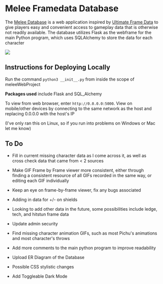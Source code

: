 # Melee Framedata Database

The [Melee Database](http://meleeframedata.com) is a web application inspired by [Ultimate Frame Data](https://ultimateframedata.com/) to give players easy and convenient access to gameplay data that is otherwise not readily available. The database utilizes Flask as the webframe for the main Python program, which uses SQLAlchemy to store the data for each character

![](static/images/logo.png)


## Instructions for Deploying Locally

Run the command `python3 __init__.py` from inside the scope of meleeWebProject 

**Packages used** include Flask and SQL_Alchemy

To view from web browser, enter `http://0.0.0.0:5000`. View on mobile/other devices by connecting to the same network as the host and replacing 0.0.0.0 with the host's IP

(I've only ran this on Linux, so if you run into problems on Windows or Mac let me know)

## To Do

* Fill in current missing character data as I come across it, as well as cross check data that came from < 2 sources

* Make GIF Frame by Frame viewer more consistent, either through finding a consistent resource of all GIFs recorded in the same way, or editing each GIF individually

* Keep an eye on frame-by-frame viewer, fix any bugs associated

* Adding in data for +/- on shields

* Looking to add other data in the future, some possibilities include ledge, tech, and hitstun frame data

* Update admin security

* Find missing character animation GIFs, such as most Pichu's animations and most character's throws

* Add more comments to the main python program to improve readability

* Upload ER Diagram of the Database

* Possible CSS stylistic changes

* Add Toggleable Dark Mode


